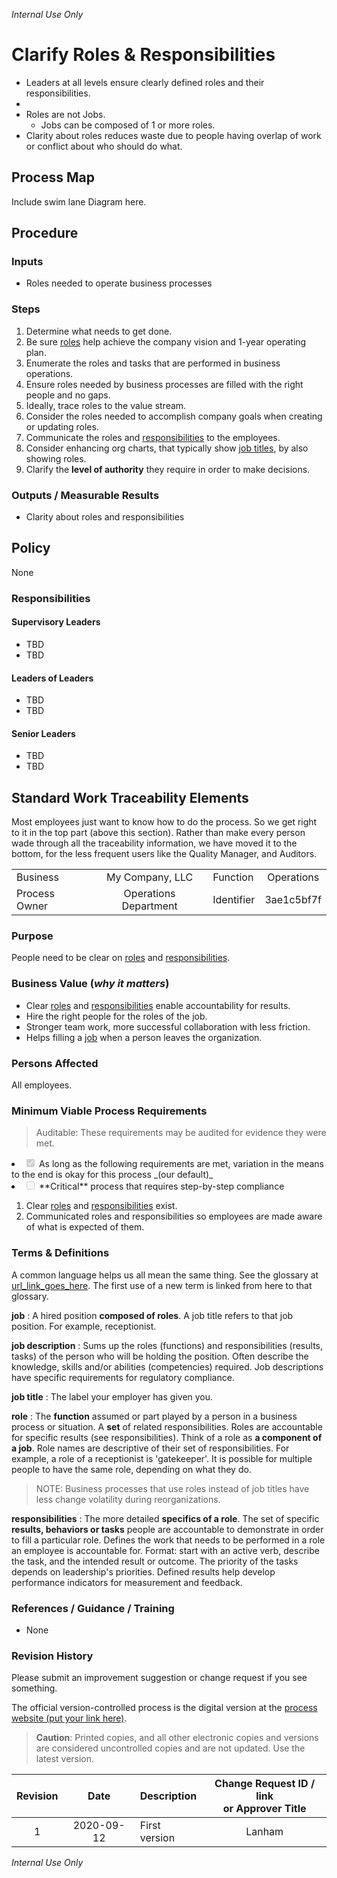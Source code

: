 _Internal Use Only_

# Clarify Roles & Responsibilities

* Leaders at all levels ensure clearly defined roles and their responsibilities.
* 
* Roles are not Jobs.
    - Jobs can be composed of 1 or more roles.
* Clarity about roles reduces waste due to people having overlap of work or conflict about who should do what. 


## Process Map
Include swim lane Diagram here.

## Procedure

### Inputs
* Roles needed to operate business processes

### Steps
1. Determine what needs to get done. 
1. Be sure [roles](#role-gloss) help achieve the company vision and 1-year operating plan.
1. Enumerate the roles and tasks that are performed in business operations.
1. Ensure roles needed by business processes are filled with the right people and no gaps.
1. Ideally, trace roles to the value stream.
1. Consider the roles needed to accomplish company goals when creating or updating roles.
1. Communicate the roles and [responsibilities](#responsibilities-gloss) to the employees.
1. Consider enhancing org charts, that typically show [job titles](#job-title), by also showing roles. 
1. Clarify the **level of authority** they require in order to make decisions.

### Outputs / Measurable Results
* Clarity about roles and responsibilities

## Policy
None

### Responsibilities

#### Supervisory Leaders
* TBD
* TBD

#### Leaders of Leaders
* TBD
* TBD

#### Senior Leaders
* TBD
* TBD

## Standard Work Traceability Elements
Most employees just want to know how to do the process. 
So we get right to it in the top part (above this section).
Rather than make every person wade through all the traceability information, we have moved it to the bottom, for the less frequent users like the Quality Manager, and Auditors.

|  |  |  |  |
|:---------|:---------------:|:---------|:----------:|
| Business | My Company, LLC | Function | Operations |
| Process Owner | Operations Department | Identifier | 3ae1c5bf7f |

<!-- Copy the title to inside the quotes on line 10 of create_id.py and run python create_id.py in terminal. Copy the short ID to the identifier field in the preceding table. -->

### Purpose
People need to be clear on [roles](#role-gloss) and [responsibilities](#responsibilities-gloss).

### Business Value (_why it matters_)
* Clear [roles](#role-gloss) and [responsibilities](#responsibilities-gloss) enable accountability for results.
* Hire the right people for the roles of the job.
* Stronger team work, more successful collaboration with less friction.
* Helps filling a [job](#job-title) when a person leaves the organization.

### Persons Affected
All employees.

### Minimum Viable Process Requirements
>Auditable: These requirements may be audited for evidence they were met.

<li><input type="checkbox" checked disabled> As long as the following requirements are met, variation in the means to the end is okay for this process _(our default)_</li>
<li><input type="checkbox" disabled> **Critical** process that requires step-by-step compliance</li>

1. Clear [roles](#role-gloss) and [responsibilities](#responsibilities-gloss) exist.
2. Communicated roles and responsibilities so employees are made aware of what is expected of them.

### Terms & Definitions
A common language helps us all mean the same thing.
See the glossary at [url_link_goes_here](https://google.com). 
The first use of a new term is linked from here to that glossary.

<a name="job"></a>
**job**
:   A hired position **composed of roles**. A job title refers to that job position. For example, receptionist.

**job description**
:   Sums up the roles (functions) and responsibilities (results, tasks) of the person who will be holding the position.
Often describe the knowledge, skills and/or abilities (competencies) required.
Job descriptions have specific requirements for regulatory compliance.

<a name="job-title"></a>
**job title**
:   The label your employer has given you.

<a name="role-gloss"></a>
**role**
:   The **function** assumed or part played by a person in a business process or situation.
A **set** of related responsibilities.
Roles are accountable for specific results (see responsibilities).
Think of a role as **a component of a job**.
Role names are descriptive of their set of responsibilities.
For example, a role of a receptionist is 'gatekeeper'.
It is possible for multiple people to have the same role, depending on what they do.

>NOTE: Business processes that use roles instead of job titles have less change volatility during reorganizations.

<a name="responsibilities-gloss"></a>
**responsibilities**
:   The more detailed **specifics of a role**. 
The set of specific **results, behaviors or tasks** people are accountable to demonstrate in order to fill a particular role.
Defines the work that needs to be performed in a role an employee is accountable for.
Format: start with an active verb, describe the task, and the intended result or outcome.
The priority of the tasks depends on leadership's priorities.
Defined results help develop performance indicators for measurement and feedback.

### References / Guidance / Training
* None

### Revision History
Please submit an improvement suggestion or change request if you see something.

The official version-controlled process is the digital version at the [process website (put your link here)](https://google.com). 

>**Caution**: Printed copies, and all other electronic copies and versions are considered uncontrolled copies and are not updated. Use the latest version.

| Revision | Date | Description | Change Request ID / link </br> or Approver Title |
|:----:|:---------:|:----------------------|:------:|
| 1 | 2020-09-12 | First version | Lanham |

_Internal Use Only_


